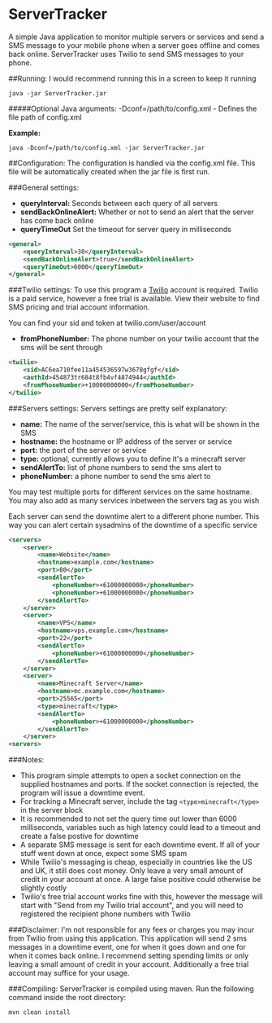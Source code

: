 ServerTracker
==============

A simple Java application to monitor multiple servers or services and send a SMS message to your mobile phone when a server goes offline and comes back online.
ServerTracker uses Twilio to send SMS messages to your phone.

##Running:
I would recommend running this in a screen to keep it running
```
java -jar ServerTracker.jar
```

#####Optional Java arguments:
-Dconf=/path/to/config.xml - Defines the file path of config.xml

**Example:**
```
java -Dconf=/path/to/config.xml -jar ServerTracker.jar
```

##Configuration:
The configuration is handled via the config.xml file. This file will be automatically created when the jar file is first run.

###General settings:

* **queryInterval:** Seconds between each query of all servers
* **sendBackOnlineAlert:** Whether or not to send an alert that the server has come back online
* **queryTimeOut** Set the timeout for server query in milliseconds

```xml
<general>
    <queryInterval>30</queryInterval>
    <sendBackOnlineAlert>true</sendBackOnlineAlert>
    <queryTimeOut>6000</queryTimeOut>
</general>
```

###Twilio settings:
To use this program a [Twilio](https://www.twilio.com/) account is required. Twilio is a paid service, however a free trial is available. View their website to find SMS pricing and trial account information.

You can find your sid and token at twilio.com/user/account

* **fromPhoneNumber:** The phone number on your twilio account that the sms will be sent through

```xml
<twilio>
    <sid>AC6ea710fee11a454536597w3678gfgf</sid>
    <authId>454873tr684t8fb4vf4874944</authId>
    <fromPhoneNumber>+10000000000</fromPhoneNumber>
</twilio>

```

###Servers settings:
Servers settings are pretty self explanatory:

* **name:** The name of the server/service, this is what will be shown in the SMS
* **hostname:** the hostname or IP address of the server or service
* **port:** the port of the server or service
* **type:** optional, currently allows you to define it's a minecraft server
* **sendAlertTo:** list of phone numbers to send the sms alert to
* **phoneNumber:** a phone number to send the sms alert to

You may test multiple ports for different services on the same hostname. You may also add as many services inbetween the servers tag as you wish

Each server can send the downtime alert to a different phone number. This way you can alert certain sysadmins of the downtime of a specific service

```xml
<servers>
    <server>
        <name>Website</name>
        <hostname>example.com</hostname>
        <port>80</port>
        <sendAlertTo>
            <phoneNumber>+61000000000</phoneNumber>
            <phoneNumber>+61000000000</phoneNumber>
        </sendAlertTo>
    </server>
    <server>
        <name>VPS</name>
        <hostname>vps.example.com</hostname>
        <port>22</port>
        <sendAlertTo>
            <phoneNumber>+61000000000</phoneNumber>
        </sendAlertTo>
    </server>
    <server>
        <name>Minecraft Server</name>
        <hostname>mc.example.com</hostname>
        <port>25565</port>
        <type>minecraft</type>
        <sendAlertTo>
            <phoneNumber>+61000000000</phoneNumber>
        </sendAlertTo>
    </server>
<servers>
```

###Notes:
* This program simple attempts to open a socket connection on the supplied hostnames and ports. If the socket connection is rejected, the program will issue a downtime event.
* For tracking a Minecraft server, include the tag ```<type>minecraft</type>``` in the server block
* It is recommended to not set the query time out lower than 6000 milliseconds, variables such as high latency could lead to a timeout and create a false postive for downtime
* A separate SMS message is sent for each downtime event. If all of your stuff went down at once, expect some SMS spam
* While Twilio's messaging is cheap, especially in countries like the US and UK, it still does cost money. Only leave a very small amount of credit in your account at once. A large false positive could otherwise be slightly costly
* Twilio's free trial account works fine with this, however the message will start with "Send from my Twilio trial account", and you will need to registered the recipient phone numbers with Twilio

###Disclaimer:
I'm not responsible for any fees or charges you may incur from Twilio from using this application. This application will send 2 sms messages in a downtime event, one for when it goes down and one for when it comes back online.
I recommend setting spending limits or only leaving a small amount of credit in your account. Additionally a free trial account may suffice for your usage.

###Compiling:
ServerTracker is compiled using maven. Run the following command inside the root directory:
```
mvn clean install
```